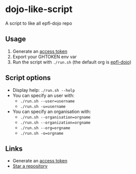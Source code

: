 # dojo-like-script

A script to like all epfl-dojo repo

## Usage

  1. Generate an [access token](https://github.com/settings/tokens)
  1. Export your GHTOKEN env var
  1. Run the script with `./run.sh` (the default org is [epfl-dojo](https://github.com/epfl-dojo))

## Script options
  - Display help: `./run.sh --help`
  - You can specify an user with:
     - `./run.sh --user=username` 
     - `./run.sh -u=username` 
  - You can specify an organisation with:
     - `./run.sh --organisation=orgname` 
     - `./run.sh --organization=orgname` 
     - `./run.sh --org=orgname` 
     - `./run.sh -o=orgname` 


## Links
  * Generate an [access token](https://github.com/settings/tokens)
  * [Star a repository](https://developer.github.com/v3/activity/starring/#star-a-repository-for-the-authenticated-user)

